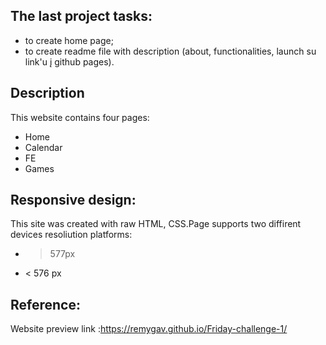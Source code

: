 ## The last project tasks:
* to create home page;
* to create readme file with description (about, functionalities, launch su link'u į github pages).

## Description

This website contains four pages:
* Home
* Calendar
* FE
* Games

## Responsive design:
This site was created with raw HTML, CSS.Page supports two diffirent devices resoliution platforms:
* > 577px
* < 576 px

## Reference:
Website preview link :https://remygav.github.io/Friday-challenge-1/
